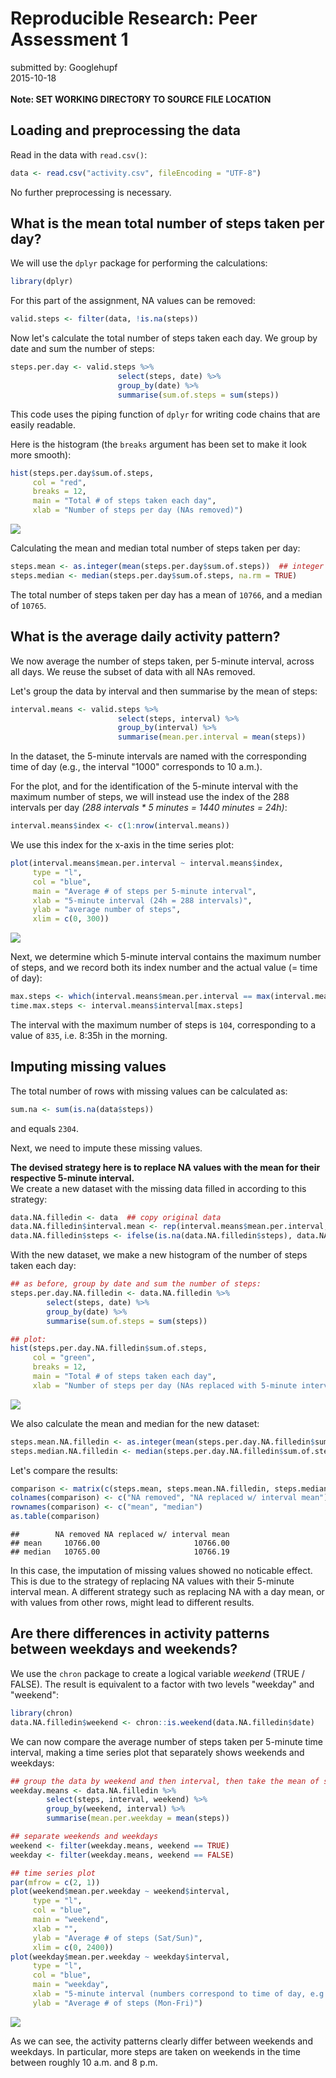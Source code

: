 # Reproducible Research: Peer Assessment 1
submitted by: Googlehupf  
2015-10-18  
<br />
**Note: SET WORKING DIRECTORY TO SOURCE FILE LOCATION**
<br/>


## Loading and preprocessing the data
Read in the data with `read.csv()`:

```r
data <- read.csv("activity.csv", fileEncoding = "UTF-8")
```
No further preprocessing is necessary.

## What is the mean total number of steps taken per day?
We will use the `dplyr` package for performing the calculations:

```r
library(dplyr)
```
For this part of the assignment, NA values can be removed:

```r
valid.steps <- filter(data, !is.na(steps))
```
Now let's calculate the total number of steps taken each day. We group by date and sum the number of steps:

```r
steps.per.day <- valid.steps %>%
                        select(steps, date) %>%
                        group_by(date) %>%
                        summarise(sum.of.steps = sum(steps))
```
This code uses the piping function of ```dplyr``` for writing code chains that are easily readable.

Here is the histogram (the ```breaks``` argument has been set to make it look more smooth):

```r
hist(steps.per.day$sum.of.steps, 
     col = "red", 
     breaks = 12, 
     main = "Total # of steps taken each day", 
     xlab = "Number of steps per day (NAs removed)")
```

![](PA1_template_files/figure-html/unnamed-chunk-5-1.png) 

Calculating the mean and median total number of steps taken per day:

```r
steps.mean <- as.integer(mean(steps.per.day$sum.of.steps))  ## integer for plain text presentation
steps.median <- median(steps.per.day$sum.of.steps, na.rm = TRUE)
```
The total number of steps taken per day has a mean of ``10766``, and a median of ``10765``.


## What is the average daily activity pattern?
We now average the number of steps taken, per 5-minute interval, across all days. We reuse the subset of data with all NAs removed. 

Let's group the data by interval and then summarise by the mean of steps:

```r
interval.means <- valid.steps %>%
                        select(steps, interval) %>%
                        group_by(interval) %>%
                        summarise(mean.per.interval = mean(steps))
```

In the dataset, the 5-minute intervals are named with the corresponding time of day (e.g., the interval "1000" corresponds to 10 a.m.).

For the plot, and for the identification of the 5-minute interval with the maximum number of steps, we will instead use the index of the 288 intervals per day _(288 intervals * 5 minutes = 1440 minutes = 24h)_:

```r
interval.means$index <- c(1:nrow(interval.means))
```

We use this index for the x-axis in the time series plot:

```r
plot(interval.means$mean.per.interval ~ interval.means$index, 
     type = "l", 
     col = "blue", 
     main = "Average # of steps per 5-minute interval", 
     xlab = "5-minute interval (24h = 288 intervals)", 
     ylab = "average number of steps", 
     xlim = c(0, 300))
```

![](PA1_template_files/figure-html/unnamed-chunk-9-1.png) 

Next, we determine which 5-minute interval contains the maximum number of steps, and we record both its index number and the actual value (= time of day):

```r
max.steps <- which(interval.means$mean.per.interval == max(interval.means$mean.per.interval))
time.max.steps <- interval.means$interval[max.steps]
```
The interval with the maximum number of steps is ``104``, corresponding to a value of ``835``, i.e. 8:35h in the morning.


## Imputing missing values
The total number of rows with missing values can be calculated as:

```r
sum.na <- sum(is.na(data$steps))
```
and equals ``2304``.

Next, we need to impute these missing values.

**The devised strategy here is to replace NA values with the mean for their respective 5-minute interval.**  
We create a new dataset with the missing data filled in according to this strategy:

```r
data.NA.filledin <- data  ## copy original data
data.NA.filledin$interval.mean <- rep(interval.means$mean.per.interval, 61)  ## new column w/ interval means, known from analysing the average daily activity patterns (see above), for all 61 days in the dataset
data.NA.filledin$steps <- ifelse(is.na(data.NA.filledin$steps), data.NA.filledin$interval.mean, data.NA.filledin$steps)  ## if steps = NA, replace w/ interval mean from the new column
```

With the new dataset, we make a new histogram of the number of steps taken each day:

```r
## as before, group by date and sum the number of steps:
steps.per.day.NA.filledin <- data.NA.filledin %>%
        select(steps, date) %>%
        group_by(date) %>%
        summarise(sum.of.steps = sum(steps))

## plot:
hist(steps.per.day.NA.filledin$sum.of.steps, 
     col = "green", 
     breaks = 12, 
     main = "Total # of steps taken each day", 
     xlab = "Number of steps per day (NAs replaced with 5-minute interval mean)")
```

![](PA1_template_files/figure-html/unnamed-chunk-13-1.png) 

We also calculate the mean and median for the new dataset:

```r
steps.mean.NA.filledin <- as.integer(mean(steps.per.day.NA.filledin$sum.of.steps))
steps.median.NA.filledin <- median(steps.per.day.NA.filledin$sum.of.steps)
```

Let's compare the results:

```r
comparison <- matrix(c(steps.mean, steps.mean.NA.filledin, steps.median, steps.median.NA.filledin), ncol=2, byrow=TRUE)
colnames(comparison) <- c("NA removed", "NA replaced w/ interval mean")
rownames(comparison) <- c("mean", "median")
as.table(comparison)
```

```
##        NA removed NA replaced w/ interval mean
## mean     10766.00                     10766.00
## median   10765.00                     10766.19
```
In this case, the imputation of missing values showed no noticable effect. This is due to the strategy of replacing NA values with their 5-minute interval mean. A different strategy such as replacing NA with a day mean, or with values from other rows, might lead to different results.


## Are there differences in activity patterns between weekdays and weekends?
We use the ```chron``` package to create a logical variable _weekend_ (TRUE / FALSE). The result is equivalent to a factor with two levels "weekday" and "weekend":

```r
library(chron)
data.NA.filledin$weekend <- chron::is.weekend(data.NA.filledin$date)
```

We can now compare the average number of steps taken per 5-minute time interval, making a time series plot that separately shows weekends and weekdays:

```r
## group the data by weekend and then interval, then take the mean of steps
weekday.means <- data.NA.filledin %>%
        select(steps, interval, weekend) %>%
        group_by(weekend, interval) %>%
        summarise(mean.per.weekday = mean(steps))

## separate weekends and weekdays
weekend <- filter(weekday.means, weekend == TRUE)
weekday <- filter(weekday.means, weekend == FALSE)

## time series plot
par(mfrow = c(2, 1))
plot(weekend$mean.per.weekday ~ weekend$interval, 
     type = "l", 
     col = "blue", 
     main = "weekend", 
     xlab = "", 
     ylab = "Average # of steps (Sat/Sun)", 
     xlim = c(0, 2400))
plot(weekday$mean.per.weekday ~ weekday$interval, 
     type = "l", 
     col = "blue", 
     main = "weekday", 
     xlab = "5-minute interval (numbers correspond to time of day, e.g. 1000 = 10 a.m.)", 
     ylab = "Average # of steps (Mon-Fri)")
```

![](PA1_template_files/figure-html/unnamed-chunk-17-1.png) 

As we can see, the activity patterns clearly differ between weekends and weekdays. In particular, more steps are taken on weekends in the time between roughly 10 a.m. and 8 p.m.
